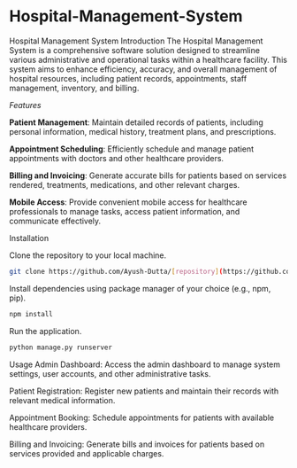 # Hospital-Management-System


Hospital Management System
Introduction
The Hospital Management System is a comprehensive software solution designed to streamline various administrative and operational tasks within a healthcare facility. This system aims to enhance efficiency, accuracy, and overall management of hospital resources, including patient records, appointments, staff management, inventory, and billing.

_Features_

**Patient Management**: Maintain detailed records of patients, including personal information, medical history, treatment plans, and prescriptions.

**Appointment Scheduling**: Efficiently schedule and manage patient appointments with doctors and other healthcare providers.

**Billing and Invoicing**: Generate accurate bills for patients based on services rendered, treatments, medications, and other relevant charges.

**Mobile Access**: Provide convenient mobile access for healthcare professionals to manage tasks, access patient information, and communicate effectively.


Installation

Clone the repository to your local machine.

```bash
git clone https://github.com/Ayush-Dutta/[repository](https://github.com/Ayush-Dutta/Hospital-Management-System.git)
```


Install dependencies using package manager of your choice (e.g., npm, pip).

```bash
npm install
```


Run the application.


```python
python manage.py runserver
```

Usage
Admin Dashboard: Access the admin dashboard to manage system settings, user accounts, and other administrative tasks.

Patient Registration: Register new patients and maintain their records with relevant medical information.

Appointment Booking: Schedule appointments for patients with available healthcare providers.

Billing and Invoicing: Generate bills and invoices for patients based on services provided and applicable charges.
